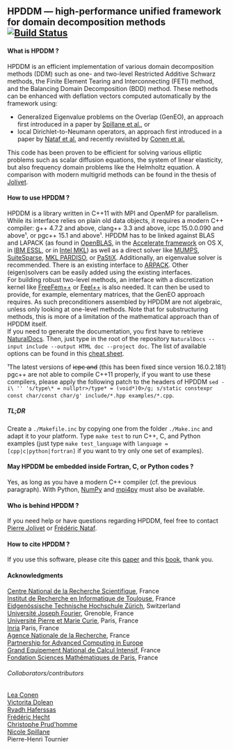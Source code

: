 ## HPDDM — high-performance unified framework for domain decomposition methods [![Build Status](https://travis-ci.org/hpddm/hpddm.svg?branch=master)](https://travis-ci.org/hpddm/hpddm)

#### What is HPDDM ?
HPDDM is an efficient implementation of various domain decomposition methods (DDM) such as one- and two-level Restricted Additive Schwarz methods, the Finite Element Tearing and Interconnecting (FETI) method, and the Balancing Domain Decomposition (BDD) method. These methods can be enhanced with deflation vectors computed automatically by the framework using:
* Generalized Eigenvalue problems on the Overlap (GenEO), an approach first introduced in a paper by [Spillane et al.](http://link.springer.com/article/10.1007%2Fs00211-013-0576-y#page-1), or
* local Dirichlet-to-Neumann operators, an approach first introduced in a paper by [Nataf et al.](http://epubs.siam.org/doi/abs/10.1137/100796376) and recently revisited by [Conen et al.](http://www.sciencedirect.com/science/article/pii/S0377042714001800)

This code has been proven to be efficient for solving various elliptic problems such as scalar diffusion equations, the system of linear elasticity, but also frequency domain problems like the Helmholtz equation. A comparison with modern multigrid methods can be found in the thesis of [Jolivet](http://jolivet.perso.enseeiht.fr/thesis.pdf).

#### How to use HPDDM ?
HPDDM is a library written in C++11 with MPI and OpenMP for parallelism. While its interface relies on plain old data objects, it requires a modern C++ compiler: g++ 4.7.2 and above, clang++ 3.3 and above, icpc 15.0.0.090 and above&#185;, or pgc++ 15.1 and above&#185;. HPDDM has to be linked against BLAS and LAPACK (as found in [OpenBLAS](http://www.openblas.net/), in the [Accelerate framework](https://developer.apple.com/library/ios/documentation/Accelerate/Reference/AccelerateFWRef/_index.html) on OS X, in [IBM ESSL](http://www-03.ibm.com/systems/power/software/essl/), or in [Intel MKL](https://software.intel.com/en-us/intel-mkl)) as well as a direct solver like [MUMPS](http://mumps.enseeiht.fr/), [SuiteSparse](http://faculty.cse.tamu.edu/davis/suitesparse.html), [MKL PARDISO](https://software.intel.com/en-us/articles/intel-mkl-pardiso), or [PaStiX](http://pastix.gforge.inria.fr/). Additionally, an eigenvalue solver is recommended. There is an existing interface to [ARPACK](http://www.caam.rice.edu/software/ARPACK/). Other (eigen)solvers can be easily added using the existing interfaces.  
For building robust two-level methods, an interface with a discretization kernel like [FreeFem++](http://www.freefem.org/ff++/) or [Feel++](http://www.feelpp.org/) is also needed. It can then be used to provide, for example, elementary matrices, that the GenEO approach requires. As such preconditioners assembled by HPDDM are not algebraic, unless only looking at one-level methods. Note that for substructuring methods, this is more of a limitation of the mathematical approach than of HPDDM itself.  
If you need to generate the documentation, you first have to retrieve [NaturalDocs](http://www.naturaldocs.org/download/version1.52.html). Then, just type in the root of the repository `NaturalDocs --input include --output HTML doc --project doc`. The list of available options can be found in this [cheat sheet](https://github.com/hpddm/hpddm/raw/master/doc/cheatsheet.pdf).

&#185;The latest versions of ~~icpc and~~ (this has been fixed since version 16.0.2.181) pgc++ are not able to compile C++11 properly, if you want to use these compilers, please apply the following patch to the headers of HPDDM `sed -i\ '' 's/type\* = nullptr>/type* = (void*)0>/g; s/static constexpr const char/const char/g' include/*.hpp examples/*.cpp`.  

##### TL;DR
Create a `./Makefile.inc` by copying one from the folder `./Make.inc` and adapt it to your platform. Type `make test` to run C++, C, and Python examples (just type `make test_language` with `language = [cpp|c|python|fortran]` if you want to try only one set of examples).

#### May HPDDM be embedded inside Fortran, C, or Python codes ?
Yes, as long as you have a modern C++ compiler (cf. the previous paragraph). With Python, [NumPy](http://www.numpy.org/) and [mpi4py](https://bitbucket.org/mpi4py/) must also be available.

#### Who is behind HPDDM ?
If you need help or have questions regarding HPDDM, feel free to contact [Pierre Jolivet](http://jolivet.perso.enseeiht.fr/) or [Frédéric Nataf](http://www.ann.jussieu.fr/nataf/).

#### How to cite HPDDM ?
If you use this software, please cite this [paper](http://dl.acm.org/citation.cfm?doid=2503210.2503212) and this [book](http://www.siam.org/books/ot144/), thank you.

#### Acknowledgments
[Centre National de la Recherche Scientifique](http://www.cnrs.fr/index.php), France  
[Institut de Recherche en Informatique de Toulouse](http://www.irit.fr/?lang=en), France  
[Eidgenössische Technische Hochschule Zürich](https://www.ethz.ch/), Switzerland  
[Université Joseph Fourier](https://www.ujf-grenoble.fr/?language=en), Grenoble, France  
[Université Pierre et Marie Curie](http://www.upmc.fr/), Paris, France  
[Inria](http://www.inria.fr/en/) Paris, France  
[Agence Nationale de la Recherche](http://www.agence-nationale-recherche.fr/), France  
[Partnership for Advanced Computing in Europe](http://www.prace-ri.eu/)  
[Grand Equipement National de Calcul Intensif](http://www.genci.fr/en), France  
[Fondation Sciences Mathématiques de Paris](http://www.sciencesmaths-paris.fr/en/), France

###### Collaborators/contributors
[Lea Conen](https://www.linkedin.com/in/lea-conen-789111a5)  
[Victorita Dolean](http://www-math.unice.fr/~dolean/Home.html)  
[Ryadh Haferssas](https://www.ljll.math.upmc.fr/~haferssas/)  
[Frédéric Hecht](http://www.ann.jussieu.fr/hecht/)  
[Christophe Prud'homme](http://www.prudhomm.org/)  
[Nicole Spillane](http://www.ann.jussieu.fr/~spillane/)  
Pierre-Henri Tournier
